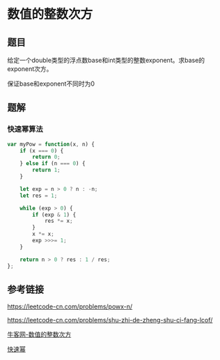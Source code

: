 # 数值的整数次方

## 题目

给定一个double类型的浮点数base和int类型的整数exponent。求base的exponent次方。

保证base和exponent不同时为0



## 题解

### 快速幂算法

```js
var myPow = function(x, n) {
    if (x === 0) {
        return 0;
    } else if (n === 0) {
        return 1;
    }

    let exp = n > 0 ? n : -n;
    let res = 1;

    while (exp > 0) {
        if (exp & 1) {
            res *= x;
        }
        x *= x;
        exp >>>= 1;
    }

    return n > 0 ? res : 1 / res;
};
```



## 参考链接

<https://leetcode-cn.com/problems/powx-n/>

<https://leetcode-cn.com/problems/shu-zhi-de-zheng-shu-ci-fang-lcof/>

[牛客网-数值的整数次方](https://www.nowcoder.com/practice/1a834e5e3e1a4b7ba251417554e07c00?tpId=13&&tqId=11165&rp=1&ru=/activity/oj&qru=/ta/coding-interviews/question-ranking)

[快速幂](https://oi-wiki.org/math/quick-pow/)

